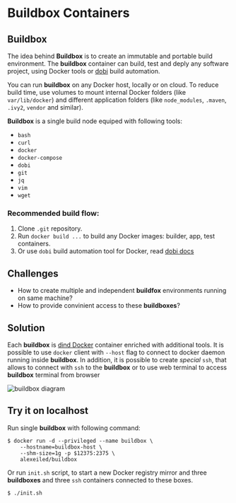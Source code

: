 # Buildbox Containers

## Buildbox

The idea behind **Buildbox** is to create an immutable and portable build environment. The **buildbox** container can build, test and deply any software project, using Docker tools or [dobi](https://dnephin.github.io/dobi/) build automation.

You can run **buildbox** on any Docker host, locally or on cloud. To reduce build time, use volumes to mount internal Docker folders (like `var/lib/docker`) and different application folders (like `node_modules`, `.maven`, `.ivy2`, `vendor` and similar). 

**Buildbox** is a single build node equiped with following tools:
- `bash`
- `curl`
- `docker`
- `docker-compose`
- `dobi`
- `git`
- `jq`
- `vim`
- `wget`


### Recommended build flow:

1. Clone `.git` repository.
2. Run `docker build ...` to build any Docker images: builder, app, test containers.
3. Or use `dobi` build automation tool for Docker, read [dobi docs](https://dnephin.github.io/dobi/)

## Challenges

- How to create multiple and independent **buildfox** environments running on same machine? 
- How to provide convinient access to these **buildboxes**?

## Solution

Each **buildbox** is [dind Docker](https://hub.docker.com/_/docker/) container enriched with additional tools.
It is possible to use `docker` client with `--host` flag to connect to docker daemon running inside **buildbox**. 
In addition, it is possible to create *special* `ssh`, that allows to connect with `ssh` to the **buildbox** or to use web terminal to access **buildbox** terminal from browser

![buildbox diagram](./images/builderbox.png)

## Try it on localhost

Run single **buildbox** with following command:
```
$ docker run -d --privileged --name buildbox \
    --hostname=buildbox-host \
    --shm-size=1g -p $12375:2375 \
    alexeiled/buildbox
```

Or run `init.sh` script, to start a new Docker registry mirror and three **buildboxes** and three `ssh` containers connected to these boxes.

```
$ ./init.sh
```

